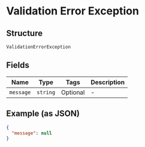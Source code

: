 
# Validation Error Exception

## Structure

`ValidationErrorException`

## Fields

| Name | Type | Tags | Description |
|  --- | --- | --- | --- |
| `message` | `string` | Optional | - |

## Example (as JSON)

```json
{
  "message": null
}
```

